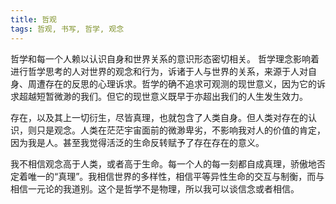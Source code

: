 ```yaml
---
title: 哲观
tags: 哲观, 书写, 哲学, 观念
---
```



哲学和每一个人赖以认识自身和世界关系的意识形态密切相关。 哲学理念影响着进行哲学思考的人对世界的观念和行为，诉诸于人与世界的关系，来源于人对自身、周遭存在的反思的心理诉求。哲学的确不追求可观测的现世意义，因为它的诉求超越短暂微渺的我们。但它的现世意义既早于亦超出我们的人生发生效力。

存在，以及其上一切衍生，尽皆真理，也就包含了人类自身。但人类对存在的认识，则只是观念。人类在茫茫宇宙面前的微渺卑劣，不影响我对人的价值的肯定，因为我是人。甚至我觉得活泛的生命反转赋予了存在存在的意义。

我不相信观念高于人类，或者高于生命。每一个人的每一刻都自成真理，骄傲地否定着唯一的“真理”。我相信世界的多样性，相信平等异性生命的交互与制衡，而与相信一元论的我道别。这个是哲学不是物理，所以我可以谈信念或者相信。

